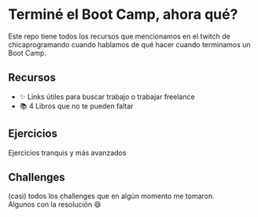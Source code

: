 # Terminé el Boot Camp, ahora qué?
Este repo tiene todos los recursos que mencionamos en el twitch de chicaprogramando cuando hablamos de qué hacer cuando terminamos un Boot Camp.

## Recursos
* :sparkles: Links útiles para buscar trabajo o trabajar freelance
* :books: 4 Libros que no te pueden faltar

## Ejercicios
Ejercicios tranquis y más avanzados  

## Challenges
(casi) todos los challenges que en algún momento me tomaron.  
Algunos con la resolución :smile:

